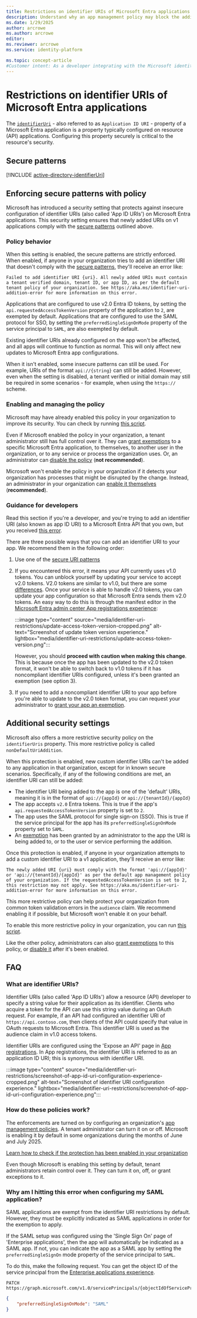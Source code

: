 ```yaml
---
title: Restrictions on identifier URIs of Microsoft Entra applications
description: Understand why an app management policy may block the addition of an identifier URI, and learn more about the policy and the restrictions it enforces on identifier URIs
ms.date: 1/29/2025
author: arcrowe
ms.author: arcrowe
editor: 
ms.reviewer: arcrowe
ms.service: identity-platform

ms.topic: concept-article
#Customer intent: As a developer integrating with the Microsoft identity platform, I want to understand why an app management policy blocked the addition of an identifier URI I tried to add, and learn more about the policy and the restrictions it enforces on identifier URIs.
---
```


# Restrictions on identifier URIs of Microsoft Entra applications

The [`identifierUri`](#what-are-identifier-uris) - also referred to as `Application ID URI` - property of a Microsoft Entra application is a property typically configured on resource (API) applications. Configuring this property securely is critical to the resource's security.

## Secure patterns

[!INCLUDE [active-directory-identifierUri](~/includes/entra-identifier-uri-patterns.md)]

## Enforcing secure patterns with policy

Microsoft has introduced a security setting that protects against insecure configuration of identifier URIs (also called 'App ID URIs') on Microsoft Entra applications.   This security setting ensures that newly added URIs on v1 applications comply with the [secure patterns](#secure-patterns) outlined above. 

### Policy behavior

When this setting is enabled, the secure patterns are strictly enforced.   When enabled, if anyone in your organization tries to add an identifier URI that doesn't comply with the [secure patterns](#secure-patterns), they'll receive an error like:

```Failed to add identifier URI {uri}. All newly added URIs must contain a tenant verified domain, tenant ID, or app ID, as per the default tenant policy of your organization. See https://aka.ms/identifier-uri-addition-error for more information on this error.```

Applications that are configured to use v2.0 Entra ID tokens, by setting the `api.requestedAccessTokenVersion` property of the application to `2`, are exempted by default.  Applications that are configured to use the SAML protocol for SSO, by setting the `preferredSingleSignOnMode` property of the service principal to `SAML`, are also exempted by default.

Existing identifier URIs already configured on the app won't be affected, and all apps will continue to function as normal. This will only affect new updates to Microsoft Entra app configurations.

When it isn't enabled, some insecure patterns can still be used. For example, URIs of the format `api://{string}` can still be added.  However, even when the setting is disabled, a tenant verified or initial domain may still be required in some scenarios - for example, when using the `https://` scheme.

### Enabling and managing the policy

Microsoft may have already enabled this policy in your organization to improve its security. You can check by running [this script](https://aka.ms/check-identifier-uri-protection-state).  

Even if Microsoft enabled the policy in your organization, a tenant administrator still has full control over it. They can [grant exemptions](https://aka.ms/identifier-uri-protection-grant-exemptions) to a specific Microsoft Entra application, to themselves, to another user in the organization, or to any service or process the organization uses.   Or, an administrator can [disable the policy](https://aka.ms/disable-identifier-uri-protection) (**not recommended**).

Microsoft won't enable the policy in your organization if it detects your organization has processes that might be disrupted by the change. Instead, an administrator in your organization can [enable it themselves](https://aka.ms/enable-identifier-uri-protection) (**recommended**).

### Guidance for developers

Read this section if you're a developer, and you're trying to add an identifier URI (also known as app ID URI) to a Microsoft Entra API that you own, but you received [this error](#policy-behavior).

There are three possible ways that you can add an identifier URI to your app. We recommend them in the following order:

1.  Use one of the [secure URI patterns](#secure-patterns)
1. If you encountered this error, it means your API currently uses v1.0 tokens. You can unblock yourself by updating your service to accept v2.0 tokens. V2.0 tokens are similar to v1.0, but there are some [differences](https://learn.microsoft.com/entra/identity-platform/access-token-claims-reference). Once your service is able to handle v2.0 tokens, you can update your app configuration so that Microsoft Entra sends them v2.0 tokens. An easy way to do this is through the manifest editor in the [Microsoft Entra admin center App registrations experience](https://aka.ms/ra/prod):

    :::image type="content" source="media/identifier-uri-restrictions/update-access-token-version-cropped.png" alt-text="Screenshot of update token version experience." lightbox="media/identifier-uri-restrictions/update-access-token-version.png":::

    However, you should **proceed with caution when making this change**. This is because once the app has been updated to the v2.0 token format, it won't be able to switch back to v1.0 tokens if it has noncompliant identifier URIs configured, unless it's been granted an exemption (see option 3).
1. If you need to add a noncompliant identifier URI to your app before you're able to update to the v2.0 token format, you can request your administrator to [grant your app an exemption](https://aka.ms/identifier-uri-protection-grant-exemptions). 

## Additional security settings

Microsoft also offers a more restrictive security policy on the `identifierUris` property. This more restrictive policy is called `nonDefaultUriAddition`.

When this protection is enabled, new custom identifier URIs can't be added to any application in that organization, except for in known secure scenarios. Specifically, if any of the following conditions are met, an identifier URI can still be added:

- The identifier URI being added to the app is one of the 'default' URIs, meaning it is in the format of `api://{appId}` or `api://{tenantId}/{appId}`
- The app accepts `v2.0` Entra tokens. This is true if the app's `api.requestedAccessTokenVersion` property is set to `2`.
- The app uses the SAML protocol for single sign-on (SSO). This is true if the service principal for the app has its `preferredSingleSignOnMode` property set to `SAML`.
- An [exemption](https://aka.ms/exempt-identifier-uri-additional-restriction) has been granted by an administrator to the app the URI is being added to, or to the user or service performing the addition.

Once this protection is enabled, if anyone in your organization attempts to add a custom identifier URI to a v1 application, they'll receive an error like:

```The newly added URI {uri} must comply with the format 'api://{appId}' or 'api://{tenantId}/{appId}' as per the default app management policy of your organization. If the requestedAccessTokenVersion is set to 2, this restriction may not apply. See https://aka.ms/identifier-uri-addition-error for more information on this error. ```

This more restrictive policy can help protect your organization from common token validation errors in the `audience` claim. We recommend enabling it if possible, but Microsoft won't enable it on your behalf.

To enable this more restrictive policy in your organization, you can run [this script](https://aka.ms/enable-identifier-uri-additional-restriction).

Like the other policy, administrators can also [grant exemptions](https://aka.ms/exempt-identifier-uri-additional-restriction) to this policy, or [disable it](https://aka.ms/disable-identifier-uri-additional-restriction) after it's been enabled.

## FAQ

### What are identifier URIs?

Identifier URIs (also called 'App ID URIs') allow a resource (API) developer to specify a string value for their application as its identifier. Clients who acquire a token for the API can use this string value during an OAuth request. For example, if an API had configured an identifier URI of `https://api.contoso.com`, then clients of the API could specify that value in OAuth requests to Microsoft Entra. This identifier URI is used as the audience claim in v1.0 access tokens.

Identifier URIs are configured using the 'Expose an API' page in [App registrations](https://aka.ms/ra/prod). In App registrations, the identifier URI is referred to as an application ID URI; this is synonymous with identifier URI.

:::image type="content" source="media/identifier-uri-restrictions/screenshot-of-app-id-uri-configuration-experience-cropped.png" alt-text="Screenshot of identifier URI configuration experience." lightbox="media/identifier-uri-restrictions/screenshot-of-app-id-uri-configuration-experience.png":::

### How do these policies work?

The enforcements are turned on by configuring an organization's [app management policies](https://learn.microsoft.com/graph/api/resources/applicationauthenticationmethodpolicy?view=graph-rest-beta). A tenant administrator can turn it on or off.   Microsoft is enabling it by default in some organizations during the months of June and July 2025.  

[Learn how to check if the protection has been enabled in your organization](https://aka.ms/check-identifier-uri-protection-state)

Even though Microsoft is enabling this setting by default, tenant administrators retain control over it. They can turn it on, off, or grant exceptions to it.

### Why am I hitting this error when configuring my SAML application?

SAML applications are exempt from the identifier URI restrictions by default.  However, they must be explicitly indicated as SAML applications in order for the exemption to apply.

If the SAML setup was configured using the 'Single Sign On' page of 'Enterprise applications', then the app will automatically be indicated as a SAML app.  If not, you can indicate the app as a SAML app by setting the `preferredSingleSignOn` mode property of the service principal to `SAML`.

To do this, make the following request.  You can get the object ID of the service principal from the [Enterprise applications experience](https://entra.microsoft.com/#view/Microsoft_AAD_IAM/StartboardApplicationsMenuBlade/~/AppAppsPreview).

```http
PATCH https://graph.microsoft.com/v1.0/servicePrincipals/{objectIdOfServicePrincipal}
```

```json
{
    "preferredSingleSignOnMode": "SAML"
}
```
